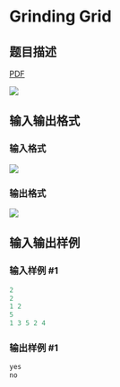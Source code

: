 # Grinding Grid

## 题目描述

[problemUrl]: https://uva.onlinejudge.org/index.php?option=com_onlinejudge&Itemid=8&category=823&page=show_problem&problem=4619

[PDF](https://uva.onlinejudge.org/external/127/p12766.pdf)

![](https://cdn.luogu.com.cn/upload/vjudge_pic/UVA12766/06a6e7c9d541414e898dbfc0958a735bca54e3b7.png)

## 输入输出格式

### 输入格式

![](https://cdn.luogu.com.cn/upload/vjudge_pic/UVA12766/f6682b592f7f4b514baffc4b572ce6b21ebc4ac8.png)

### 输出格式

![](https://cdn.luogu.com.cn/upload/vjudge_pic/UVA12766/2045fed2dc23874d792928586cc60308d5df0ceb.png)

## 输入输出样例

### 输入样例 #1

```cpp
2
2
1 2
5
1 3 5 2 4
```


### 输出样例 #1

```cpp
yes
no
```


